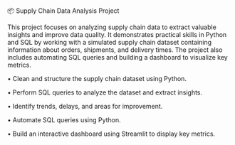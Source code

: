 📦 Supply Chain Data Analysis Project

This project focuses on analyzing supply chain data to extract valuable insights and improve data quality. It demonstrates practical skills in Python and SQL by working with a simulated supply chain dataset containing information about orders, shipments, and delivery times. The project also includes automating SQL queries and building a dashboard to visualize key metrics.

• Clean and structure the supply chain dataset using Python.

• Perform SQL queries to analyze the dataset and extract insights.

• Identify trends, delays, and areas for improvement.

• Automate SQL queries using Python.

• Build an interactive dashboard using Streamlit to display key metrics.